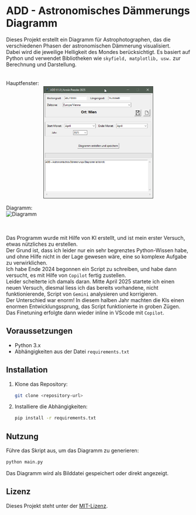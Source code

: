# ADD - Astronomisches Dämmerungs Diagramm

Dieses Projekt erstellt ein Diagramm für Astrophotographen, das die verschiedenen Phasen der astronomischen Dämmerung visualisiert.<br>
Dabei wird die jeweilige Helligkeit des Mondes berücksichtigt. Es basiert auf Python und verwendet Bibliotheken wie `skyfield, matplotlib, usw.` zur Berechnung und Darstellung.
<br>
<br>
<br>
Hauptfenster:
<br>
<img src="DOC/Main Window.png" alt="Hauptfenster" width="300px" style="display: block; margin: 0 auto">
<br>
Diagramm:
<br>
<img src="DOC/Dämmerungsdiagramm April 2025 (Wien Lat 48.21 Lon 16.36).png" alt="Diagramm"  style="display: block; margin: 0 auto">
<br>
<br>

Das Programm wurde mit Hilfe von KI erstellt, und ist mein erster Versuch, etwas nützliches zu erstellen.<br>
Der Grund ist, dass ich leider nur ein sehr begrenztes Python-Wissen habe, und ohne Hilfe nicht in der Lage gewesen wäre, eine so komplexe Aufgabe zu verwirklichen.<br>
Ich habe Ende 2024 begonnen ein Script zu schreiben, und habe dann versucht, es mit Hilfe von `Copilot` fertig zustellen.<br> 
Leider scheiterte ich damals daran. Mitte April 2025 startete ich einen neuen Versuch, diesmal liess ich das bereits vorhandene, nicht funktionierende, Script von `Gemini` analysieren und korrigieren.<br>
Der Unterschied war enorm! In diesem halben Jahr machten die KIs einen enormen Entwicklungssprung, das Script funktionierte in groben Zügen.<br>
Das Finetuning erfolgte dann wieder inline in VScode mit `Copilot`.

## Voraussetzungen

- Python 3.x
- Abhängigkeiten aus der Datei `requirements.txt`

## Installation

1. Klone das Repository:
    ```bash
    git clone <repository-url>
    ```
2. Installiere die Abhängigkeiten:
    ```bash
    pip install -r requirements.txt
    ```

## Nutzung

Führe das Skript aus, um das Diagramm zu generieren:
```bash
python main.py
```

Das Diagramm wird als Bilddatei gespeichert oder direkt angezeigt.

## Lizenz

Dieses Projekt steht unter der [MIT-Lizenz](LICENSE).
